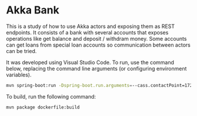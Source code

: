 # Akka Bank

This is a study of how to use Akka actors and exposing them as REST endpoints. It consists of a bank with several accounts that exposes operations like get balance and deposit / withdram money. Some accounts can get loans from special loan accounts so communication between actors can be tried.

It was developed using Visual Studio Code. To run, use the command below, replacing the command line arguments (or configuring environment variables).
```bash
mvn spring-boot:run -Dspring-boot.run.arguments=--cass.contactPoint=172.18.0.1,--cass.keyspace=ledger,--cass.username=xxx,--cass.password=xxx
```

To build, run the following command:
```bash
mvn package dockerfile:build
```